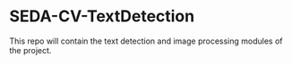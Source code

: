 SEDA-CV-TextDetection
=====================
This repo will contain the text detection and image processing modules of the project. 
